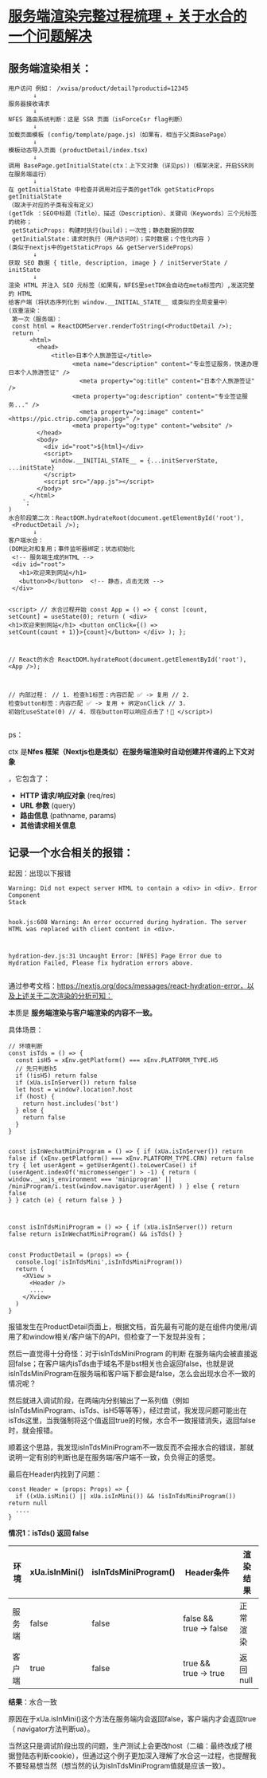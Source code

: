 # [服务端渲染完整过程梳理 + 关于水合的一个问题解决](https://github.com/silver-blinder/GitBlog/issues/3)

<h2>服务端渲染相关：</h2>
<pre><code class="language-jsx">用户访问 例如： /xvisa/product/detail?productid=12345
       ↓
服务器接收请求
       ↓
NFES 路由系统判断：这是 SSR 页面（isForceCsr flag判断）
       ↓
加载页面模板 (config/template/page.js)（如果有，相当于父类BasePage）
       ↓
模板动态导入页面 (productDetail/index.tsx)
       ↓
调用 BasePage.getInitialState(ctx：上下文对象（详见ps）)（框架决定，开启SSR则在服务端运行）
       ↓
在 getInitialState 中检查并调用对应子类的getTdk getStaticProps getInitialState
（取决于对应的子类有没有定义） 
(getTdk ：SEO中标题（Title）、描述（Description）、关键词（Keywords）三个元标签的统称；
 getStaticProps: 构建时执行(build)；一次性；静态数据的获取
 getInitialState：请求时执行（用户访问时）；实时数据；个性化内容 ）
(类似于nextjs中的getStaticProps &amp;&amp; getServerSideProps）
       ↓
获取 SEO 数据 { title, description, image } / initServerState / initState
       ↓
渲染 HTML 并注入 SEO 元标签（如果有，NFES里setTDK会自动在meta标签内）,发送完整的 HTML
给客户端（将状态序列化到 window.__INITIAL_STATE__ 或类似的全局变量中）
(双重渲染：
 第一次（服务端）：
 const html = ReactDOMServer.renderToString(&lt;ProductDetail /&gt;);
 return `
      &lt;html&gt;
        &lt;head&gt;
	        &lt;title&gt;日本个人旅游签证&lt;/title&gt;
				  &lt;meta name=&quot;description&quot; content=&quot;专业签证服务，快速办理日本个人旅游签证&quot; /&gt;
					&lt;meta property=&quot;og:title&quot; content=&quot;日本个人旅游签证&quot; /&gt;
				  &lt;meta property=&quot;og:description&quot; content=&quot;专业签证服务...&quot; /&gt;
					&lt;meta property=&quot;og:image&quot; content=&quot;&lt;https://pic.ctrip.com/japan.jpg&gt;&quot; /&gt;
				  &lt;meta property=&quot;og:type&quot; content=&quot;website&quot; /&gt;
        &lt;/head&gt;
        &lt;body&gt;
          &lt;div id=&quot;root&quot;&gt;${html}&lt;/div&gt;
          &lt;script&gt;
            window.__INITIAL_STATE__ = {...initServerState, ...initState}
          &lt;/script&gt;
          &lt;script src=&quot;/app.js&quot;&gt;&lt;/script&gt;
        &lt;/body&gt;
      &lt;/html&gt;
    `;
)
水合阶段第二次：ReactDOM.hydrateRoot(document.getElementById('root'),
 &lt;ProductDetail /&gt;);
       ↓
客户端水合：
(DOM比对和复用；事件监听器绑定；状态初始化
 &lt;!-- 服务端生成的HTML --&gt;
 &lt;div id=&quot;root&quot;&gt;
   &lt;h1&gt;欢迎来到网站&lt;/h1&gt;
   &lt;button&gt;0&lt;/button&gt;  &lt;!-- 静态，点击无效 --&gt;
 &lt;/div&gt;

 &lt;script&gt;
 // 水合过程开始
 const App = () =&gt; {
   const [count, setCount] = useState(0);
   return (
     &lt;div&gt;
       &lt;h1&gt;欢迎来到网站&lt;/h1&gt;
       &lt;button onClick={() =&gt; setCount(count + 1)}&gt;{count}&lt;/button&gt;
     &lt;/div&gt;
   );
 };

 // React的水合
 ReactDOM.hydrateRoot(document.getElementById('root'), &lt;App /&gt;);

 // 内部过程：
 // 1. 检查h1标签：内容匹配 ✅ -&gt; 复用
 // 2. 检查button标签：内容匹配 ✅ -&gt; 复用 + 绑定onClick
 // 3. 初始化useState(0)
 // 4. 现在button可以响应点击了！🎉
 &lt;/script&gt;)
</code></pre>
<p>ps：</p>
<p>ctx 是<strong>Nfes 框架（Nextjs也是类似）在服务端渲染时自动创建并传递的上下文对象</strong></p>
<p>，它包含了：</p>
<ul>
<li><strong>HTTP 请求/响应对象</strong> (req/res)</li>
<li><strong>URL 参数</strong> (query)</li>
<li><strong>路由信息</strong> (pathname, params)</li>
<li><strong>其他请求相关信息</strong></li>
</ul>
<h2>记录一个水合相关的报错：</h2>
<p>起因：出现以下报错</p>
<pre><code>Warning: Did not expect server HTML to contain a &lt;div&gt; in &lt;div&gt;. Error Component 
Stack

hook.js:608 Warning: An error occurred during hydration. The server HTML was 
replaced with client content in &lt;div&gt;. 

hydration-dev.js:31 Uncaught Error: [NFES] Page Error due to Hydration Failed, 
Please fix hydration errors above.
</code></pre>
<p>通过参考文档：<a href="https://nextjs.org/docs/messages/react-hydration-error%EF%BC%8C%E4%BB%A5%E5%8F%8A%E4%B8%8A%E8%BF%B0%E5%85%B3%E4%BA%8E%E4%BA%8C%E6%AC%A1%E6%B8%B2%E6%9F%93%E7%9A%84%E5%88%86%E6%9E%90%E5%8F%AF%E7%9F%A5%EF%BC%9A">https://nextjs.org/docs/messages/react-hydration-error，以及上述关于二次渲染的分析可知：</a></p>
<p>本质是 <strong>服务端渲染与客户端渲染的内容不一致。</strong></p>
<p>具体场景：</p>
<pre><code>// 环境判断
const isTds = () =&gt; {
  const isH5 = xEnv.getPlatform() === xEnv.PLATFORM_TYPE.H5
  // 先只判断h5
  if (!isH5) return false
  if (xUa.isInServer()) return false
  let host = window?.location?.host
  if (host) {
    return host.includes('bst')
  } else {
    return false
  }
}

const isInWechatMiniProgram = () =&gt; {
  if (xUa.isInServer()) return false
  if (xEnv.getPlatform() === xEnv.PLATFORM_TYPE.CRN) return false
  try {
    let userAgent = getUserAgent().toLowerCase()
    if (userAgent.indexOf('micromessenger') &gt; -1) {
      return (
        window.__wxjs_environment === 'miniprogram' ||
        /miniProgram/i.test(window.navigator.userAgent)
      )
    } else {
      return false
    }
  } catch (e) {
    return false
  }
}

const isInTdsMiniProgram = () =&gt; {
  if (xUa.isInServer()) return false
  return isInWechatMiniProgram() &amp;&amp; isTds()
}
</code></pre>
<pre><code>const ProductDetail = (props) =&gt; {
  console.log('isInTdsMini',isInTdsMiniProgram())
  return (
    &lt;XView &gt;
      &lt;Header /&gt;
      ....
    &lt;/Xview&gt;
  )
}
</code></pre>
<p>报错发生在ProductDetail页面上，根据文档，首先最有可能的是在组件内使用/调用了和window相关/客户端下的API，但检查了一下发现并没有；</p>
<p>然后一直觉得十分奇怪：对于isInTdsMiniProgram 的判断 在服务端内会被直接返回false；在客户端内isTds由于域名不是bst相关也会返回false，也就是说isInTdsMiniProgram在服务端和客户端下都会是false，怎么会出现水合不一致的情况呢？</p>
<p>然后就进入调试阶段，在两端内分别输出了一系列值（例如isInTdsMiniProgram、isTds、isH5等等等），经过尝试，我发现问题可能出在isTds这里，当我强制将这个值返回true的时候，水合不一致报错消失，返回false时，就会报错。</p>
<p>顺着这个思路，我发现isInTdsMiniProgram不一致反而不会报水合的错误，那就说明一定有别的判断也是在服务端/客户端不一致，负负得正的感觉。</p>
<p>最后在Header内找到了问题：</p>
<pre><code>const Header = (props: Props) =&gt; {
  if ((xUa.isMini() || xUa.isInMini()) &amp;&amp; !isInTdsMiniProgram()) return null
  ....
}
</code></pre>
<p><strong>情况1：isTds() 返回 false</strong></p>

环境 | xUa.isInMini() | isInTdsMiniProgram() | Header条件 | 渲染结果
-- | -- | -- | -- | --
服务端 | false | false | false && true → false | 正常渲染
客户端 | true | false | true && true → true | 返回 null


<p><strong>结果</strong>：水合一致</p>
<p>原因在于xUa.isInMini()这个方法在服务端内会返回false，客户端内才会返回true（ navigator方法判断ua）。</p>
<p>当然这只是调试阶段出现的问题，生产测试上会更改host（二编：最终改成了根据登陆态判断cookie），但通过这个例子更加深入理解了水合这一过程，也提醒我不要轻易想当然（想当然的认为isInTdsMiniProgram值就是应该一致）。</p>